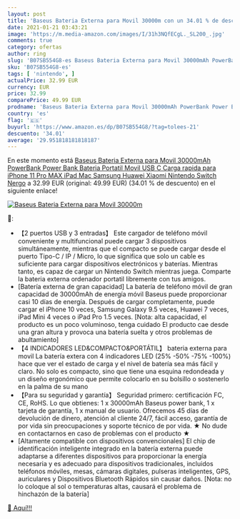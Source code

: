 ```yaml
---
layout: post
title: 'Baseus Bateria Externa para Movil 30000m con un 34.01 % de descuento'
date: 2021-01-21 03:43:21
image: 'https://m.media-amazon.com/images/I/31h3NQfECgL._SL200_.jpg'
comments: true
category: ofertas
author: ring
slug: 'B07SB554G8-es Baseus Bateria Externa para Movil 30000mAh PowerBank Power...'
sku: 'B07SB554G8-es'
tags: [ 'nintendo', ]
actualPrice: 32.99 EUR
currency: EUR
price: 32.99
comparePrice: 49.99 EUR
prodname: 'Baseus Bateria Externa para Movil 30000mAh PowerBank Power Bank Bateria Portatil Movil USB C Carga rapida para iPhone 11 Pro MAX  iPad  Mac  Samsung  Huawei  Xiaomi  Nintendo Switch Nergo'
country: 'es'
flag: '🇪🇸'
buyurl: 'https://www.amazon.es/dp/B07SB554G8/?tag=tolees-21'
descuento: '34.01'
average: '29.951818181818187'
---
```


En este momento está [Baseus Bateria Externa para Movil 30000mAh PowerBank Power Bank Bateria Portatil Movil USB C Carga rapida para iPhone 11 Pro MAX  iPad  Mac  Samsung  Huawei  Xiaomi  Nintendo Switch Nergo](https://www.amazon.es/dp/B07SB554G8/?tag=tolees-21) a 32.99 EUR (original: 49.99 EUR) (34.01 %  de descuento) en el siguiente enlace!

[![Baseus Bateria Externa para Movil 30000m](https://m.media-amazon.com/images/I/31h3NQfECgL._SL200_.jpg)](https://www.amazon.es/dp/B07SB554G8/?tag=tolees-21)

🔎:

- 【2 puertos USB y 3 entradas】 Este cargador de teléfono móvil conveniente y multifuncional puede cargar 3 dispositivos simultáneamente, mientras que el compacto se puede cargar desde el puerto Tipo-C / IP / Micro, lo que significa que solo un cable es suficiente para cargar dispositivos electrónicos y baterías. Mientras tanto, es capaz de cargar un Nintendo Switch mientras juega. Comparte la bateria externa ordenador portatil libremente con tus amigos.
- [Batería externa de gran capacidad] La batería de teléfono móvil de gran capacidad de 30000mAh de energía móvil Baseus puede proporcionar casi 10 días de energía. Después de cargar completamente, puede cargar el iPhone 10 veces, Samsung Galaxy 9.5 veces, Huawei 7 veces, iPad Mini 4 veces o iPad Pro 1.5 veces. [Nota: alta capacidad, el producto es un poco voluminoso, tenga cuidado El producto cae desde una gran altura y provoca una batería suelta y otros problemas de abultamiento]
- 【4 INDICADORES LED&COMPACTO&PORTÁTIL】 bateria externa para movil La batería extera con 4 indicadores LED (25% -50% -75% -100%) hace que ver el estado de carga y el nivel de batería sea más fácil y claro. No solo es compacto, sino que tiene una esquina redondeada y un diseño ergonómico que permite colocarlo en su bolsillo o sostenerlo en la palma de su mano
- 【Para su seguridad y garantía】 Seguridad primero: certificación FC, CE, RoHS. Lo que obtienes: 1 x 30000mAh Baseus power bank, 1 x tarjeta de garantía, 1 x manual de usuario. Ofrecemos 45 días de devolución de dinero, atención al cliente 24/7, fácil acceso, garantía de por vida sin preocupaciones y soporte técnico de por vida. ★ No dude en contactarnos en caso de problemas con el producto ★
- [Altamente compatible con dispositivos convencionales] El chip de identificación inteligente integrado en la batería externa puede adaptarse a diferentes dispositivos para proporcionar la energía necesaria y es adecuado para dispositivos tradicionales, incluidos teléfonos móviles, mesas, cámaras digitales, pulseras inteligentes, GPS, auriculares y Dispositivos Bluetooth Rápidos sin causar daños. [Nota: no lo coloque al sol o temperaturas altas, causará el problema de hinchazón de la batería]

[🛒 Aquí!!!](https://www.amazon.es/dp/B07SB554G8/?tag=tolees-21)
